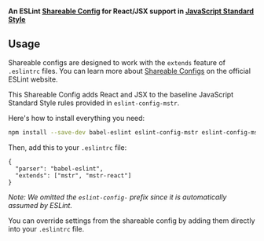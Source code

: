 
#### An ESLint [Shareable Config](http://eslint.org/docs/developer-guide/shareable-configs) for React/JSX support in [JavaScript Standard Style](https://github.com/standard/standard)

## Usage

Shareable configs are designed to work with the `extends` feature of `.eslintrc` files.
You can learn more about
[Shareable Configs](http://eslint.org/docs/developer-guide/shareable-configs) on the
official ESLint website.

This Shareable Config adds React and JSX to the baseline JavaScript Standard Style rules
provided in `eslint-config-mstr`.

Here's how to install everything you need:

```bash
npm install --save-dev babel-eslint eslint-config-mstr eslint-config-mstr-react eslint-plugin-standard eslint-plugin-promise eslint-plugin-import eslint-plugin-node eslint-plugin-react
```

Then, add this to your `.eslintrc` file:

```
{
  "parser": "babel-eslint",
  "extends": ["mstr", "mstr-react"]
}
```

*Note: We omitted the `eslint-config-` prefix since it is automatically assumed by ESLint.*

You can override settings from the shareable config by adding them directly into your
`.eslintrc` file.

